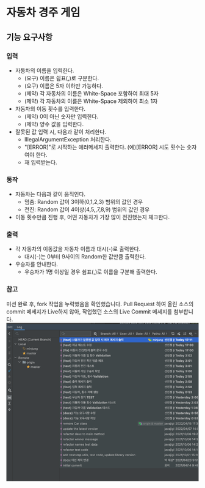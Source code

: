 # 자동차 경주 게임
## 기능 요구사항

### 입력
- 자동차의 이름을 입력한다.
  - (요구) 이름은 쉼표(,)로 구분한다.
  - (요구) 이름은 5자 이하만 가능하다.
  - (제약) 각 자동차의 이름은 White-Space 포함하여 최대 5자
  - (제약) 각 자동차의 이름은 White-Space 제외하여 최소 1자
- 자동차의 이동 횟수를 입력한다.
  - (제약) 0이 아닌 숫자만 입력한다.
  - (제약) 양수 값을 입력한다.
- 잘못된 값 입력 시, 다음과 같이 처리한다.
  - IllegalArgumentException 처리한다.
  - "[ERROR]"로 시작하는 에러메세지 출력한다. (예)[ERROR] 시도 횟수는 숫자여야 한다.
  - 재 입력받는다.

### 동작
- 자동차는 다음과 같이 움직인다.
  - 멈춤: Random 값이 3이하(0,1,2,3) 범위의 값인 경우
  - 전진: Random 값이 4이상(4,5,,7,8,9) 범위의 값인 경우
- 이동 횟수만큼 진행 후, 어떤 자동차가 가장 많이 전진했는지 체크한다.

### 출력
- 각 자동차의 이동값을 자동차 이름과 대시(-)로 출력한다.
  - 대시(-)는 0부터 9사이의 Random한 값만큼 출력한다.
- 우승자를 안내한다.
  - 우승자가 1명 이상일 경우 쉼표(,)로 이름을 구분해 출력한다.


### 참고
미션 완료 후, fork 작업을 누락했음을 확인했습니다.
Pull Request 하여 올린 소스의 commit 메세지가 Live하지 않아, 작업했던 소스의 Live Commit 메세지를 첨부합니다.
![img.png](img.png)